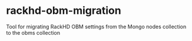 # rackhd-obm-migration
Tool for migrating RackHD OBM settings from the Mongo nodes collection to the obms collection
